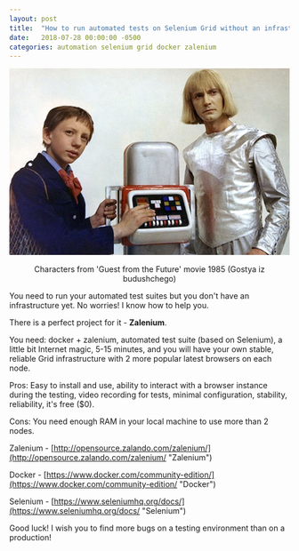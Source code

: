 ```yaml
---
layout: post
title:  "How to run automated tests on Selenium Grid without an infrastructure"
date:   2018-07-28 00:00:00 -0500
categories: automation selenium grid docker zalenium
---
```

![alt text](/assets/1985_guest_from_the_future.png "Characters from 'Guest from the Future' movie 1985 (Gostya iz budushchego)") <br>
<center> Characters from 'Guest from the Future' movie 1985 (Gostya iz budushchego) </center>

You need to run your automated test suites but you don't have an infrastructure yet. No worries! I know how to help you.

There is a perfect project for it - **Zalenium**.

You need: docker + zalenium, automated test suite (based on Selenium), a little bit Internet magic, 5-15 minutes, and you will have your own stable, reliable Grid infrastructure with 2 more popular latest browsers on each node.

Pros: Easy to install and use, ability to interact with a browser instance during the testing, video recording for tests, minimal configuration, stability, reliability, it's free ($0).

Cons: You need enough RAM in your local machine to use more than 2 nodes.

Zalenium - [http://opensource.zalando.com/zalenium/](http://opensource.zalando.com/zalenium/ "Zalenium")

Docker - [https://www.docker.com/community-edition/](https://www.docker.com/community-edition/ "Docker")

Selenium - [https://www.seleniumhq.org/docs/](https://www.seleniumhq.org/docs/ "Selenium")

Good luck! I wish you to find more bugs on a testing environment than on a production!
